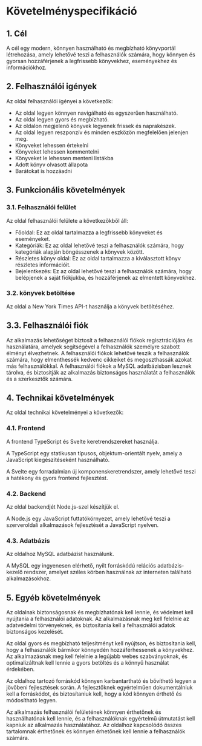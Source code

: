 # Követelményspecifikáció

## 1. Cél

A cél egy modern, könnyen használható és megbízható könyvportál létrehozása, amely lehetővé teszi a felhasználók számára, hogy könnyen és gyorsan hozzáférjenek a legfrissebb könyvekhez, eseményekhez és információkhoz.

## 2. Felhasználói igények

Az oldal felhasználói igényei a következők:
- Az oldal legyen könnyen navigálható és egyszerűen használható.
- Az oldal legyen gyors és megbízható.
- Az oldalon megjelenő könyvek legyenek frissek és naprakészek.
- Az oldal legyen reszponzív és minden eszközön megfelelően jelenjen meg.
- Könyveket lehessen értekelni 
- Könyveket lehessen kommentelni
- Könyveket le lehessen menteni listákba
- Adott könyv olvasott állapota
- Barátokat is hozzáadni

## 3. Funkcionális követelmények

### 3.1. Felhasználói felület

Az oldal felhasználói felülete a következőkből áll:
- Főoldal: Ez az oldal tartalmazza a legfrissebb könyveket és eseményeket.
- Kategóriák: Ez az oldal lehetővé teszi a felhasználók számára, hogy kategóriák alapján böngésszenek a könyvek között.
- Részletes könyv oldal: Ez az oldal tartalmazza a kiválasztott könyv részletes információit.
- Bejelentkezés: Ez az oldal lehetővé teszi a felhasználók számára, hogy belépjenek a saját fiókjukba, és hozzáférjenek az elmentett könyvekhez.

### 3.2. könyvek betöltése

Az oldal a New York Times API-t használja a könyvek betöltéséhez.

## 3.3. Felhasználói fiók

Az alkalmazás lehetőséget biztosít a felhasználói fiókok regisztrációjára és használatára, amelyek segítségével a felhasználók személyre szabott élményt élvezhetnek. A felhasználói fiókok lehetővé teszik a felhasználók számára, hogy elmenthessék kedvenc cikkeiket és megoszthassák azokat más felhasználókkal. A felhasználói fiókok a MySQL adatbázisban lesznek tárolva, és biztosítják az alkalmazás biztonságos használatát a felhasználók és a szerkesztők számára.


## 4. Technikai követelmények

Az oldal technikai követelményei a következők:

### 4.1. Frontend

A frontend TypeScript és Svelte keretrendszereket használja.

A TypeScript egy statikusan típusos, objektum-orientált nyelv, amely a JavaScript kiegészítéseként használható.

A Svelte egy forradalmian új komponenskeretrendszer, amely lehetővé teszi a hatékony és gyors frontend fejlesztést.

### 4.2. Backend

Az oldal backendjét Node.js-szel készítjük el.

A Node.js egy JavaScript futtatókörnyezet, amely lehetővé teszi a szerveroldali alkalmazások fejlesztését a JavaScript nyelven.

### 4.3. Adatbázis

Az oldalhoz MySQL adatbázist használunk.

A MySQL egy ingyenesen elérhető, nyílt forráskódú relációs adatbázis-kezelő rendszer, amelyet széles körben használnak az interneten található alkalmazásokhoz.


## 5. Egyéb követelmények

Az oldalnak biztonságosnak és megbízhatónak kell lennie, és védelmet kell nyújtania a felhasználói adatoknak. Az alkalmazásnak meg kell felelnie az adatvédelmi törvényeknek, és biztosítania kell a felhasználói adatok biztonságos kezelését.

Az oldal gyors és megbízható teljesítményt kell nyújtson, és biztosítania kell, hogy a felhasználók bármikor könnyedén hozzáférhessenek a könyvekhez. Az alkalmazásnak meg kell felelnie a legújabb webes szabványoknak, és optimalizáltnak kell lennie a gyors betöltés és a könnyű használat érdekében.

Az oldalhoz tartozó forráskód könnyen karbantartható és bővíthető legyen a jövőbeni fejlesztések során. A fejlesztőknek egyértelműen dokumentálniuk kell a forráskódot, és biztosítaniuk kell, hogy a kód könnyen érthető és módosítható legyen.

Az alkalmazás felhasználói felületének könnyen érthetőnek és használhatónak kell lennie, és a felhasználóknak egyértelmű útmutatást kell kapniuk az alkalmazás használatához. Az oldalhoz kapcsolódó összes tartalomnak érthetőnek és könnyen érhetőnek kell lennie a felhasználók számára.
